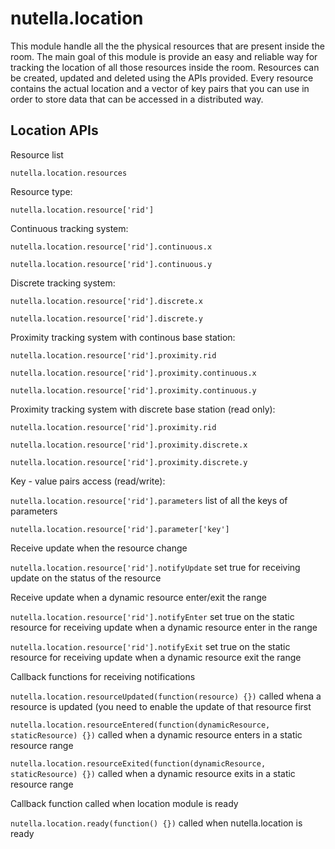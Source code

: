# nutella.location

This module handle all the the physical resources that are present inside the room. The main goal of this module is provide an easy and reliable way for tracking the location of all those resources inside the room. Resources can be created, updated and deleted using the APIs provided. Every resource contains the actual location and a vector of key pairs that you can use in order to store data that can be accessed in a distributed way.

## Location APIs
Resource list

` nutella.location.resources `

Resource type:

` nutella.location.resource['rid'] `

Continuous tracking system:

` nutella.location.resource['rid'].continuous.x `

 ` nutella.location.resource['rid'].continuous.y `
 
Discrete tracking system:

` nutella.location.resource['rid'].discrete.x `

` nutella.location.resource['rid'].discrete.y `

Proximity tracking system with continous base station:

` nutella.location.resource['rid'].proximity.rid `

` nutella.location.resource['rid'].proximity.continuous.x `

` nutella.location.resource['rid'].proximity.continuous.y `

Proximity tracking system with discrete base station (read only):

` nutella.location.resource['rid'].proximity.rid `

` nutella.location.resource['rid'].proximity.discrete.x `

` nutella.location.resource['rid'].proximity.discrete.y `

Key - value pairs access (read/write):

` nutella.location.resource['rid'].parameters ` list of all the keys of parameters

` nutella.location.resource['rid'].parameter['key'] `

Receive update when the resource change

` nutella.location.resource['rid'].notifyUpdate ` set true for receiving update on the status of the resource

Receive update when a dynamic resource enter/exit the range

` nutella.location.resource['rid'].notifyEnter ` set true on the static resource for receiving update when a dynamic resource enter in the range

` nutella.location.resource['rid'].notifyExit ` set true on the static resource for receiving update when a dynamic resource exit the range

Callback functions for receiving notifications

` nutella.location.resourceUpdated(function(resource) {}) ` called whena a resource is updated (you need to enable the update of that resource first

` nutella.location.resourceEntered(function(dynamicResource, staticResource) {}) ` called when a dynamic resource enters in a static resource range

` nutella.location.resourceExited(function(dynamicResource, staticResource) {}) ` called when a dynamic resource exits in a static resource range

Callback function called when location module is ready

` nutella.location.ready(function() {}) ` called when nutella.location is ready
